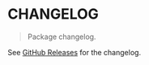 # CHANGELOG

> Package changelog.

See [GitHub Releases](https://github.com/stdlib-js/blas-ext-base-dsumkbn2/releases) for the changelog.